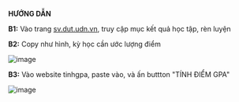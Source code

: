 **HƯỚNG DẪN**

**B1:** Vào trang [sv.dut.udn.vn]([(http://sv.dut.udn.vn/)), truy cập mục kết quả học tập, rèn luyện

**B2:** Copy như hình, kỳ học cần ước lượng điểm

![image](https://github.com/user-attachments/assets/07994658-55b9-4d1f-8004-5cd0af642752)

**B3:** Vào website tinhgpa, paste vào, và ấn buttton "TÍNH ĐIỂM GPA"

![image](https://github.com/user-attachments/assets/60892d2f-7bca-4453-bc72-384ac4edad59)



